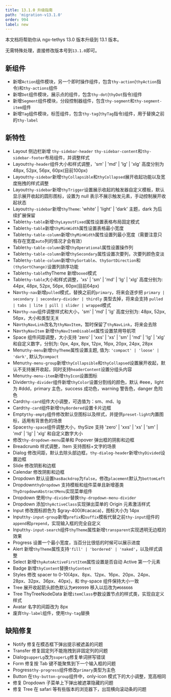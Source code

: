 ```yaml
---
title: 13.1.0 升级指南
path: 'migration-v13.1.0'
order: 994
label: new
---
```



<alert>本文档将帮助你从 ngx-tethys 13.0 版本升级到 13.1 版本。</alert>

无需特殊处理，直接修改版本号到`13.1.0`即可。

## 新组件
- 新增`Action`组件模块，另一个即时操作组件，包含`thy-action`(`thyAction`指令)和`thy-actions`组件
- 新增`Dot`组件模块，展示点的组件，包含`thy-dot`(`thyDot`指令)组件
- 新增`Segment`组件模块，分段控制器组件，包含`thy-segment`和`thy-segment-item`组件
- 新增`Tag`组件模块，标签组件，包含`thy-tag`(`thyTag`指令)组件，用于替换之前的`thy-label`

## 新特性
- Layout 侧边栏新增 `thy-sidebar-header` `thy-sidebar-content`和`thy-sidebar-footer`布局组件，并调整样式
- Layout`thy-header`组件大小和样式调整，'sm' | 'md' | 'lg' | 'xlg' 高度分别为 48px, 52px, 56px, 60px(目前100px)
- Layout`thy-sidebar`新增`thyCollapsible`和`thyCollapsed`展开收起功能以及宽度拖拽的样式调整
- Layout`thy-sidebar`新增`thyTrigger`设置展示收起的触发器自定义模板，默认显示展开收起的圆形图标，设置为 null 表示不展示触发元素，手动控制展开收起状态
- Layout`thy-sidebar`新增`thyTheme`: 'white' | 'light' | 'dark' 主题，dark 为后续扩展保留
- Table`thy-table`新增`thyLayoutFixed`属性设置表格布局固定模式
- Table`thy-table`新增`thyMinWidth`属性设置表格最小宽度
- Table`thy-table-column`新增`thyMinWidth`属性设置列最小宽度（需要注意只有存在宽度`auto`列的情况才会有效）
- Table`thy-table-column`新增`thyOperational`属性设置操作列
- Table`thy-table-column`新增`thySecondary`属性设置次要列，次要列颜色变淡
- Table`thy-table-column`新增`thySortable`、`thySortDirection`和`(thySortChange)`设置列排序功能
- Table`thy-table`thyTheme 新增`boxed`模式
- Table`thy-table`大小和样式调整，'xs' | 'sm' | 'md' | 'lg' | 'xlg' 高度分别为: 44px, 48px, 52px, 56px, 60px(目前64px)
- Nav`thy-nav`新增`pulled`模式，替换之前的`primary`，将来会逐步把 `primary | secondary | secondary-divider | thirdly` 类型去掉，将来会支持 `pulled | tabs | lite | pill | slider | wrapped`模式
- Nav`thy-nav`组件调整样式和大小，'sm' | 'md' | 'lg'  高度分别为: 48px, 52px, 56px，大小和类型无关
- Nav`thyNavLink`改名为`thyNavItem`，暂时保留了`thyNavLink`，将来会去除
- Nav`thyNavItem` 新增`thyNavItemDisabled`属性设置禁用导航项
- Space 组件间距调整，大小支持 'zero' | 'xxs' | 'xs' | 'sm' | 'md' | 'lg' | 'xlg' 和自定义数字，分别为: 0px, 4px, 8px, 12px, 16px, 20px, 24px, 28px
- Menu`thy-menu`新增`thyTheme`属性设置主题, 值为: `'compact' | 'loose' | 'dark'`, 默认为`compact`
- Menu`thy-menu-group`新增`thyCollapsible`和`thyCollapsed`设置展开收起，默认不支持展开收起，同时支持`headerContent`设置分组头内容
- Menu`thy-menu-item`新增`thyIcon`设置图标
- Divider`thy-divider`组件新增`thyColor`设置分割线的颜色，默认 #eee，light 为 #ddd，primary 主色，success 成功色，warning 警告色，danger 危险色
- Card`thy-card`组件大小调整，可选值为：sm、md、lg
- Card`thy-card`组件新增`thyBordered`设置卡片边框
- Empty`thy-empty`组件修改默认空图标以及样式，并提供`preset-light`内置图标，适用有背景色的场景
- Space`thy-space`组件调整大小，thySize 支持 'zero' | 'xxs' | 'xs' | 'sm' | 'md' | 'lg' | 'xlg' 和自定义数字大小
- 修改`thy-dropdown-menu`菜单和 Popover 弹出框的阴影和边框
- Breadcrumb 样式调整，Item 支持图标+文字的场景
- Dialog 修改间距，默认去除头部边框，`thy-dialog-header`新增`thyDivided`设置边框
- Slide 修改阴影和边框
- Calendar 修改阴影和边框
- Dropdown 默认设置`hasBackdrop`为`false`，修改`placement`默认为`bottomLeft`
- Dropdown`thyDropdown` 支持模板和组件菜单且新增基类`ThyDropdownAbstractMenu`实现菜单组件
- Dropdown 使用`thy-divider`替换`thy-dropdown-menu-divider`
- Dropdown 添加`thyActiveClass`实现弹出菜单的 Origin 元素激活样式
- Input 修改图标颜色为 $gray-400(#cacaca)，图标大小为 14px
- Input`thy-input-group`新增`prefix`和`suffix`模板代替之前`thy-input`组件的`append`和`prepend`，实现输入框的完全自定义
- Input`thy-input-search`组件`thyTheme`属性新增`transparent`实现透明无边框的效果
- Progress 设置一个最小宽度，当百分比很低的时候可以展示进度
- Alert 新增`thyTheme`属性支持`'fill' | 'bordered' | 'naked'`，以及样式调整
- Select 新增`thyAutoActiveFirstItem`属性设置是否自动 Active 第一个元素
- Badge 新增`thyContent`替换`thyContext`
- Styles 修改 spacer to 0-10(4px、8px、12px、16px、20px、24px、28px、32px、36px、40px)，和 thy-space 组件保持大小一致
- Tree 展开收起箭头颜色默认为`#999999` 移入以后改为`#666666`
- Tree ThyTreeNodeData 新增`itemClass`参数设置节点的样式类，实现自定义样式
- Avatar 名字的间距改为 8px
- 废弃`thy-label`组件，使用`thy-tag`替换


## 缺陷修复
- Notify 修复在模态框下弹出提示被遮盖的问题
- Transfer 修复固定列不能拖拽到非固定列的问题
- Dialog`supperLg`改为`superLg`修复单词拼写错误
- Form 修复按 Tab 键不能聚焦到下一个输入框的问题
- Progress`thy-progress`组件修改`primary`类型为主色
- Button 在`thy-button-group`组件中，only-icon 模式下的大小调整，宽高相同
- 修复 Dropdown 子菜单上下弹出被遮罩隐藏的问题
- 修复 Tree 在 safari 等有些版本的浏览器下，出现横向滚动条的问题

